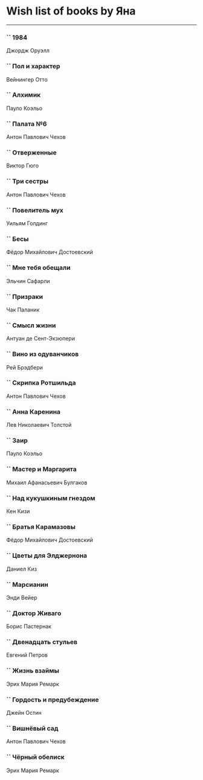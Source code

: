 # Wish list of books by Яна
---

### `` 1984
Джордж Оруэлл

### `` Пол и характер
Вейнингер Отто

### `` Алхимик
Пауло Коэльо

### `` Палата №6
Антон Павлович Чехов

### `` Отверженные
Виктор Гюго

### `` Три сестры
Антон Павлович Чехов

### `` Повелитель мух
Уильям Голдинг

### `` Бесы
Фёдор Михайлович Достоевский

### `` Мне тебя обещали
Эльчин Сафарли

### `` Призраки
Чак Паланик

### `` Смысл жизни
Антуан де Сент-Экзюпери

### `` Вино из одуванчиков
Рей Брэдбери

### `` Скрипка Ротшильда
Антон Павлович Чехов

### `` Анна Каренина
Лев Николаевич Толстой

### `` Заир
Пауло Коэльо

### `` Мастер и Маргарита
Михаил Афанасьевич Булгаков

### `` Над кукушкиным гнездом
Кен Кизи

### `` Братья Карамазовы
Фёдор Михайлович Достоевский

### `` Цветы для Элджернона
Даниел Киз

### `` Марсианин
Энди Вейер

### `` Доктор Живаго
Борис Пастернак

### `` Двенадцать стульев
Евгений Петров

### `` Жизнь взаймы
Эрих Мария Ремарк

### `` Гордость и предубеждение
Джейн Остин

### `` Вишнёвый сад
Антон Павлович Чехов

### `` Чёрный обелиск
Эрих Мария Ремарк

